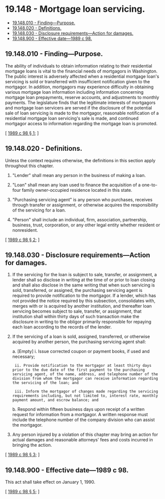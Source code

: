 # 19.148 - Mortgage loan servicing.
* [19.148.010 - Finding—Purpose.](#19148010---findingpurpose)
* [19.148.020 - Definitions.](#19148020---definitions)
* [19.148.030 - Disclosure requirements—Action for damages.](#19148030---disclosure-requirementsaction-for-damages)
* [19.148.900 - Effective date—1989 c 98.](#19148900---effective-date1989-c-98)
## 19.148.010 - Finding—Purpose.
The ability of individuals to obtain information relating to their residential mortgage loans is vital to the financial needs of mortgagors in Washington. The public interest is adversely affected when a residential mortgage loan's servicing is sold or transferred with insufficient notification given to the mortgagor. In addition, mortgagors may experience difficulty in obtaining various mortgage loan information including information concerning mortgage loan prepayments, reserve accounts, and adjustments to monthly payments. The legislature finds that the legitimate interests of mortgagors and mortgage loan servicers are served if the disclosure of the potential sale of loan servicing is made to the mortgagor, reasonable notification of a residential mortgage loan servicing's sale is made, and continued mortgagor access to information regarding the mortgage loan is promoted.

\[ [1989 c 98 § 1](http://leg.wa.gov/CodeReviser/documents/sessionlaw/1989c98.pdf?cite=1989%20c%2098%20§%201); \]

## 19.148.020 - Definitions.
Unless the context requires otherwise, the definitions in this section apply throughout this chapter.

1. "Lender" shall mean any person in the business of making a loan.

2. "Loan" shall mean any loan used to finance the acquisition of a one-to-four family owner-occupied residence located in this state.

3. "Purchasing servicing agent" is any person who purchases, receives through transfer or assignment, or otherwise acquires the responsibility of the servicing for a loan.

4. "Person" shall include an individual, firm, association, partnership, business, trust, corporation, or any other legal entity whether resident or nonresident.

\[ [1989 c 98 § 2](http://leg.wa.gov/CodeReviser/documents/sessionlaw/1989c98.pdf?cite=1989%20c%2098%20§%202); \]

## 19.148.030 - Disclosure requirements—Action for damages.
1. If the servicing for the loan is subject to sale, transfer, or assignment, a lender shall so disclose in writing at the time of or prior to loan closing and shall also disclose in the same writing that when such servicing is sold, transferred, or assigned, the purchasing servicing agent is required to provide notification to the mortgagor. If a lender, which has not provided the notice required by this subsection, consolidates with, merges with or is acquired by another institution, and thereafter loan servicing becomes subject to sale, transfer, or assignment, that institution shall within thirty days of such transaction make the disclosure in writing to the obligor primarily responsible for repaying each loan according to the records of the lender.

2. If the servicing of a loan is sold, assigned, transferred, or otherwise acquired by another person, the purchasing servicing agent shall:

    a. [Empty]
        i. Issue corrected coupon or payment books, if used and necessary;

        ii. Provide notification to the mortgagor at least thirty days prior to the due date of the first payment to the purchasing servicing agent, of the name, address, and telephone number of the division from whom the mortgagor can receive information regarding the servicing of the loan; and

        iii. Inform the mortgagor of changes made regarding the servicing requirements including, but not limited to, interest rate, monthly payment amount, and escrow balance; and

    b. Respond within fifteen business days upon receipt of a written request for information from a mortgagor. A written response must include the telephone number of the company division who can assist the mortgagor.

3. Any person injured by a violation of this chapter may bring an action for actual damages and reasonable attorneys' fees and costs incurred in bringing the action.

\[ [1989 c 98 § 3](http://leg.wa.gov/CodeReviser/documents/sessionlaw/1989c98.pdf?cite=1989%20c%2098%20§%203); \]

## 19.148.900 - Effective date—1989 c 98.
This act shall take effect on January 1, 1990.

\[ [1989 c 98 § 5](http://leg.wa.gov/CodeReviser/documents/sessionlaw/1989c98.pdf?cite=1989%20c%2098%20§%205); \]

